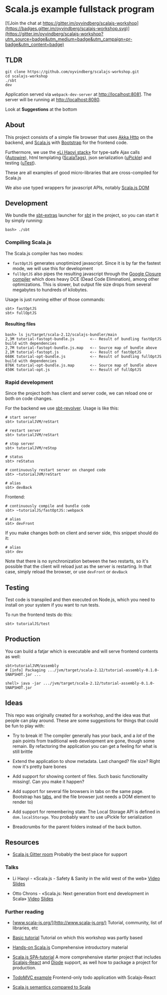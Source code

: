 # Scala.js example fullstack program

[![Join the chat at https://gitter.im/oyvindberg/scalajs-workshop](https://badges.gitter.im/oyvindberg/scalajs-workshop.svg)](https://gitter.im/oyvindberg/scalajs-workshop?utm_source=badge&utm_medium=badge&utm_campaign=pr-badge&utm_content=badge)

## TLDR
```
git clone https://github.com/oyvindberg/scalajs-workshop.git
cd scalajs-workshop
./sbt
dev
```

Application served via `webpack-dev-server` at [http://localhost:8081](http://localhost:8081).
The server will be running at [http://localhost:8080](http://localhost:8080).

Look at **Suggestions** at the bottom

## About
This project consists of a simple file browser that uses
 [Akka Http](https://doc.akka.io/docs/akka-http/current/)
 on the backend, and
 [Scala.js](https://www.scala-js.org/)
 with [Bootstrap](https://getbootstrap.com) for the frontend code.

Furthermore, we use the [«Li Haoyi stack»](https://github.com/lihaoyi) for
 type-safe Ajax calls ([Autowire](https://github.com/lihaoyi/autowire)),
 html templating ([ScalaTags](https://github.com/lihaoyi/scalatags)),
 json serialization ([uPickle](https://github.com/lihaoyi/upickle))
 and testing ([uTest](https://github.com/lihaoyi/utest)).

 These are all examples of good micro-libraries that are cross-compiled for Scala.js

We also use typed wrappers for javascript APIs, notably
[Scala.js DOM](http://scala-js.github.io/scala-js-dom/)

## Development

We bundle the [sbt-extras](https://github.com/paulp/sbt-extras)
launcher for [sbt](https://github.com/sbt/sbt/) in the project,
so you can start it by simply running:

```
bash> ./sbt
```

### Compiling Scala.js

The Scala.js compiler has two modes:

- `fastOptJS` generates unoptimized javascript.
 Since it is by far the fastest mode, we will use this for development
- `fullOptJS` also pipes the resulting javascript through the
[Google Closure compiler](https://developers.google.com/closure/compiler/)
 which does heavy DCE (Dead Code Elimination), among other optimizations.
This is slower, but output file size drops from several megabytes to hundreds of kilobytes.

Usage is just running either of those commands:
```
sbt> fastOptJS
sbt> fullOptJS
```

#### Resulting files
```
bash> ls js/target/scala-2.12/scalajs-bundler/main
2,3M tutorial-fastopt-bundle.js       <-- Result of bundling fastOptJS build with dependencies
2,7M tutorial-fastopt-bundle.js.map   <-- Source map of bundle above 
2,1M tutorial-fastopt.js              <-- Result of fastOptJS
668K tutorial-opt-bundle.js           <-- Result of bundling fullOptJS build with dependencies  
876K tutorial-opt-bundle.js.map       <-- Source map of bundle above
450K tutorial-opt.js                  <-- Result of fullOptJS
```

### Rapid development
Since the project both has client and server code, we can reload one or both
on code changes.

For the backend we use [sbt-revolver](https://github.com/spray/sbt-revolver).
Usage is like this:
```
# start server
sbt> tutorialJVM/reStart

# restart server
sbt> tutorialJVM/reStart

# stop server
sbt> tutorialJVM/reStop

# status
sbt> reStatus

# continuously restart server on changed code
sbt> ~tutorialJVM/reStart

# alias
sbt> devBack
```

Frontend: 
```
# continuously compile and bundle code 
sbt> ~tutorialJS/fastOptJS::webpack

# alias
sbt> devFront
```

If you make changes both on client and server side, this snippet should do it:
```
# alias
sbt> dev

```
Note that there is no synchronization between the two restarts, so
 it's possible that the client will reload just as the server is restarting.
In that case, simply reload the browser, or use `devFront` or `devBack`


## Testing
Test code is transpiled and then executed on Node.js, which you need to install 
on your system if you want to run tests.

To run the frontend tests do this:
```
sbt> tutorialJS/test
```

## Production
You can build a fatjar which is executable and will serve frontend contents as well:
```
sbt>tutorialJVM/assembly
# [info] Packaging .../jvm/target/scala-2.12/tutorial-assembly-0.1.0-SNAPSHOT.jar ...

shell> java -jar .../jvm/target/scala-2.12/tutorial-assembly-0.1.0-SNAPSHOT.jar 
```

## Ideas

This repo was originally created for a workshop, and the idea was that people can play around.
These are some suggestions for things that could be fun to play with:

- Try to break it!
 The compiler generally has your back, and a *lot*
 of the pain points from traditional web development are gone,
 though some remain. By refactoring the application you
 can get a feeling for what is still brittle

- Extend the application to show metadata.
 Last changed? file size? Right now it's pretty bare bones

- Add support for showing content of files.
 Such basic functionality missing!. Can you make it happen?

- Add support for several file browsers in tabs on the same page.
 Bootstrap has [tabs](http://getbootstrap.com/components/#nav),
 and the file browser just needs a DOM element to render to)

- Add support for remembering state.
 The Local Storage API is defined in `dom.localStorage`.
 You probably want to use uPickle for serialization

- Breadcrumbs for the parent folders instead of the back button.

## Resources

- [Scala.js Gitter room](https://gitter.im/scala-js/scala-js)
Probably the best place for support

### Talks
- Li Haoyi - «Scala.js - Safety & Sanity in the wild west of the web»
[Video](https://vimeo.com/124702603)
[Slides](http://www.lihaoyi.com/post/slides/PhillyETE-Scala.js.pdf)

- Otto Chrons - «Scala.js: Next generation front end development in Scala»
[Video](https://www.youtube.com/watch?v=n1GgVWOThhY)
[Slides](http://www.slideshare.net/OttoChrons/scalajs-next-generation-front-end-development-in-scala)

### Further reading

- [www.scala-js.org/](http://www.scala-js.org/)
Tutorial, community, list of libraries, etc

- [Basic tutorial](http://www.scala-js.org/tutorial/basic/)
Tutorial on which this workshop was partly based

- [Hands-on Scala.js](www.lihaoyi.com/hands-on-scala-js/)
Comprehensive introductory material

- [Scala.js SPA-tutorial](https://github.com/ochrons/scalajs-spa-tutorial)
A more comprehensive starter project that includes
[Scalajs-React](https://github.com/japgolly/scalajs-react)
and [Diode](https://github.com/ochrons/diode)
support, as well how to package a project for production.

- [TodoMVC example](http://todomvc.com/examples/scalajs-react/)
Frontend-only todo application with Scalajs-React

- [Scala.js semantics compared to Scala](http://www.scala-js.org/doc/semantics.html)
